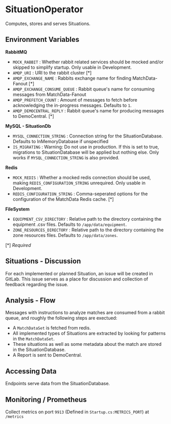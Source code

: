 # SituationOperator

Computes, stores and serves Situations.

## Environment Variables

**RabbitMQ**
- `MOCK_RABBIT` : Whether rabbit related services should be mocked and/or skipped to simplify startup. Only usable in Development.
- `AMQP_URI` : URI to the rabbit cluster [\*]
- `AMQP_EXCHANGE_NAME` : Rabbits exchange name for finding MatchData-Fanout [\*]
- `AMQP_EXCHANGE_CONSUME_QUEUE` : Rabbit queue's name for consuming messages from MatchData-Fanout 
- `AMQP_PREFETCH_COUNT` : Amount of messages to fetch before acknowledging the in-progress messages. Defaults to `1`.
- `AMQP_DEMOCENTRAL_REPLY` : Rabbit queue's name for producing messages to DemoCentral. [\*]

**MySQL - SituationDb**
- `MYSQL_CONNECTION_STRING` : Connection string for the SituationDatabase. Defaults to InMemoryDatabase if unspecified
- `IS_MIGRATING` : Warning: Do not use in production. If this is set to true, migrations to SituationDatabase will be applied but nothing else. Only works if `MYSQL_CONNECTION_STRING` is also provided.

**Redis**
- `MOCK_REDIS` : Whether a mocked redis connection should be used, making `REDIS_CONFIGURATION_STRING` unrequired. Only usable in Development.
- `REDIS_CONFIGURATION_STRING` : Comma-seperated options for the configuration of the MatchData Redis cache. [\*] 

**FileSystem**
- `EQUIPMENT_CSV_DIRECTORY` : Relative path to the directory containing the equipment .csv files. Defaults to `/app/data/equipment`.
- `ZONE_RESOURCES_DIRECTORY` : Relative path to the directory containing the zone resources files. Defaults to `/app/data/zones`.

[\*] *Required*

## Situations - Discussion

For each implemented or planned Situation, an issue will be created in GitLab. This issue serves as a place for discussion and collection of feedback regarding the issue.

## Analysis - Flow

Messages with instructions to analyze matches are consumed from a rabbit queue, and roughly the following steps are exectued:
- A `MatchDataSet` is fetched from redis.
- All implemented types of Situations are extracted by looking for patterns in the `MatchDataSet`.
- These situations as well as some metadata about the match are stored in the SituationDatabase.
- A Report is sent to DemoCentral.

## Accessing Data

Endpoints serve data from the SituationDatabase.

## Monitoring / Prometheus

Collect metrics on port `9913` (Defined in `Startup.cs:METRICS_PORT`) at `/metrics`
